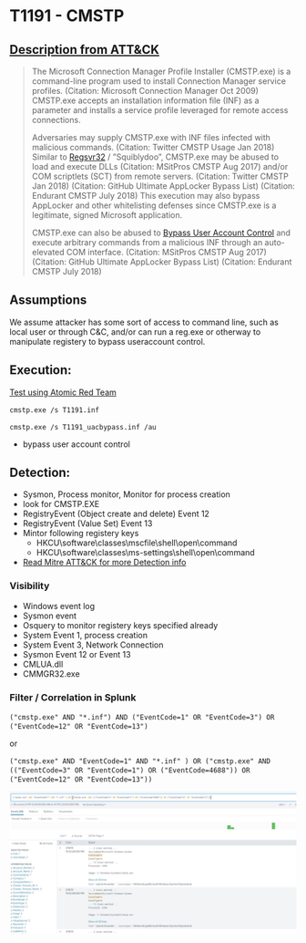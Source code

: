 # T1191 - CMSTP
## [Description from ATT&CK](https://attack.mitre.org/wiki/Technique/T1191)
<blockquote>The Microsoft Connection Manager Profile Installer (CMSTP.exe) is a command-line program used to install Connection Manager service profiles. (Citation: Microsoft Connection Manager Oct 2009) CMSTP.exe accepts an installation information file (INF) as a parameter and installs a service profile leveraged for remote access connections.

Adversaries may supply CMSTP.exe with INF files infected with malicious commands. (Citation: Twitter CMSTP Usage Jan 2018) Similar to [Regsvr32](https://attack.mitre.org/techniques/T1117) / ”Squiblydoo”, CMSTP.exe may be abused to load and execute DLLs (Citation: MSitPros CMSTP Aug 2017)  and/or COM scriptlets (SCT) from remote servers. (Citation: Twitter CMSTP Jan 2018) (Citation: GitHub Ultimate AppLocker Bypass List) (Citation: Endurant CMSTP July 2018) This execution may also bypass AppLocker and other whitelisting defenses since CMSTP.exe is a legitimate, signed Microsoft application.

CMSTP.exe can also be abused to [Bypass User Account Control](https://attack.mitre.org/techniques/T1088) and execute arbitrary commands from a malicious INF through an auto-elevated COM interface. (Citation: MSitPros CMSTP Aug 2017) (Citation: GitHub Ultimate AppLocker Bypass List) (Citation: Endurant CMSTP July 2018)</blockquote>

## Assumptions
We assume attacker has some sort of access to command line, such as local user or through C&C, and/or can run a reg.exe or otherway to manipulate registery to bypass useraccount control.

## Execution:
[Test using Atomic Red Team](https://github.com/redcanaryco/atomic-red-team/blob/master/atomics/T1191/T1191.md)
```
cmstp.exe /s T1191.inf
```
```
cmstp.exe /s T1191_uacbypass.inf /au
```
* bypass user account control

## Detection:
* Sysmon, Process monitor, Monitor for process creation
* look for CMSTP.EXE
* RegistryEvent (Object create and delete) Event 12
* RegistryEvent (Value Set) Event 13
* Mintor following registery keys
  * HKCU\software\classes\mscfile\shell\open\command
  * HKCU\software\classes\ms-settings\shell\open\command
* [Read Mitre ATT&CK for more Detection info](https://attack.mitre.org/wiki/Technique/T1191)



### Visibility
* Windows event log
* Sysmon event
* Osquery to monitor registery keys specified already
* System Event 1, process creation
* System Event 3, Network Connection
* Sysmon Event 12 or Event 13
* CMLUA.dll 
* CMMGR32.exe

### Filter / Correlation in Splunk

```
("cmstp.exe" AND "*.inf") AND ("EventCode=1" OR "EventCode=3") OR ("EventCode=12" OR "EventCode=13") 
```
or

```
("cmstp.exe" AND "EventCode=1" AND "*.inf" ) OR ("cmstp.exe" AND (("EventCode=3" OR "EventCode=1") OR ("EventCode=4688")) OR ("EventCode=12" OR "EventCode=13"))
```
![Splunk Detection](https://github.com/avaplex/dpi911/blob/master/images/T1191.JPG)
